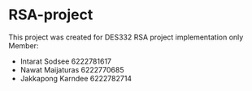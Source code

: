 # RSA-project
This project was created for DES332 RSA project implementation only <br />
Member: <br />
- Intarat Sodsee 6222781617
- Nawat Maijaturas 6222770685
- Jakkapong Karndee 6222782714

